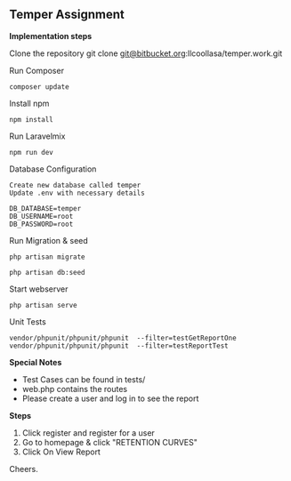 ## Temper Assignment

**Implementation steps**

Clone the repository
    git clone git@bitbucket.org:llcoollasa/temper.work.git

Run Composer
    
    composer update

Install npm

    npm install

Run Laravelmix  

    npm run dev

Database Configuration

    Create new database called temper
    Update .env with necessary details

    DB_DATABASE=temper
    DB_USERNAME=root
    DB_PASSWORD=root

Run Migration & seed
 
    php artisan migrate

    php artisan db:seed

Start webserver

    php artisan serve

Unit Tests

    vendor/phpunit/phpunit/phpunit  --filter=testGetReportOne
    vendor/phpunit/phpunit/phpunit  --filter=testReportTest


**Special Notes**

- Test Cases can be found in tests/
- web.php contains the routes
- Please create a user and log in to see the report

**Steps**
1. Click register and register for a user
2. Go to homepage & click "RETENTION CURVES"
3. Click On View Report

Cheers.
